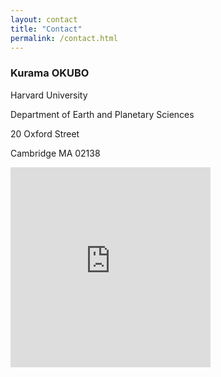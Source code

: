 ```yaml
---
layout: contact
title: "Contact"
permalink: /contact.html
---
```


### Kurama OKUBO

Harvard University

Department of Earth and Planetary Sciences

20 Oxford Street

Cambridge MA 02138

<!--- Email: okubo[at]geologie.ens.fr-->

<iframe src="https://www.google.com/maps/embed?pb=!1m18!1m12!1m3!1d368.4168095782068!2d-71.1161401714949!3d42.3780206854582!2m3!1f0!2f0!3f0!3m2!1i1024!2i768!4f13.1!3m3!1m2!1s0x89e377412dd1d0a9%3A0x9f720e60e7c6dad5!2sDepartment+of+Earth+and+Planetary+Sciences!5e0!3m2!1sja!2sus!4v1547072342403" width="320" height="320" frameborder="0" style="border:0" allowfullscreen></iframe>